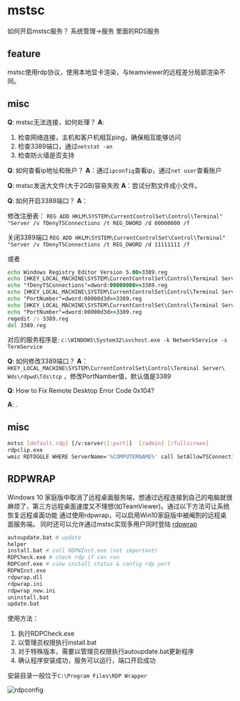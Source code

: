# mstsc

如何开启mstsc服务？
系统管理->服务 里面的RDS服务

## feature

mstsc使用rdp协议，使用本地显卡渲染，与teamviewer的远程差分局部渲染不同。

## misc

**Q**: mstsc无法连接，如何处理？ 
**A**:
1. 检查网络连接，主机和客户机相互ping，确保相互能够访问
2. 检查3389端口，通过`netstat -an` 
3. 检查防火墙是否支持

**Q**: 如何查看ip地址和账户？
**A**：通过`ipconfig`查看ip，通过`net user`查看账户


**Q**: mstsc发送大文件(大于2GB)容易失败
**A**：尝试分割文件成小文件。


**Q**: 如何开启3389端口？
**A**：

修改注册表：
`REG ADD HKLM\SYSTEM\CurrentControlSet\Control\Terminal" "Server /v fDenyTSConnections /t REG_DWORD /d 00000000 /f`

关闭3389端口
`REG ADD HKLM\SYSTEM\CurrentControlSet\Control\Terminal" "Server /v fDenyTSConnections /t REG_DWORD /d 11111111 /f`


或者
``` bat
echo Windows Registry Editor Version 5.00>3389.reg
echo [HKEY_LOCAL_MACHINE\SYSTEM\CurrentControlSet\Control\Terminal Server]>>3389.reg
echo "fDenyTSConnections"=dword:00000000>>3389.reg
echo [HKEY_LOCAL_MACHINE\SYSTEM\CurrentControlSet\Control\Terminal Server\Wds\rdpwd\Tds\tcp]>>3389.reg
echo "PortNumber"=dword:00000d3d>>3389.reg
echo [HKEY_LOCAL_MACHINE\SYSTEM\CurrentControlSet\Control\Terminal Server\WinStations\RDP-Tcp]>>3389.reg
echo "PortNumber"=dword:00000d3d>>3389.reg
regedit /s 3389.reg
del 3389.reg
```

对应的服务程序是:
`c:\WINDOWS\System32\svchost.exe -k NetworkService -s TermService`


**Q**: 如何修改3389端口？
**A**：
`HKEY_LOCAL_MACHINE\SYSTEM\CurrentControlSet\Control\Terminal Server\ Wds\rdpwd\Tds\tcp` ，修改PortNamber值，默认值是3389


**Q**: How to Fix Remote Desktop Error Code 0x104?

**A**: .

## misc

``` bash
mstsc [default.rdp] [/v:server:[:port]]  [/admin] [/fullscreen]
rdpclip.exe
wmic RDTOGGLE WHERE ServerName='%COMPUTERNAME%' call SetAllowTSConnections 1
```
## RDPWRAP

Windows 10 家庭版中取消了远程桌面服务端，想通过远程连接到自己的电脑就很麻烦了，第三方远程桌面速度又不理想(如TeamViewer)。通过以下方法可让系统恢复远程桌面功能
通过使用rdpwrap，可以启用Win10家庭版中被阉割的远程桌面服务端。
同时还可以允许通过mstsc实现多用户同时登陆
[rdpwrap](https://github.com/stascorp/rdpwrap/releases)
``` bash
autoupdate.bat # update
helper
install.bat # call RDPWInst.exe (not important)
RDPCheck.exe # check rdp if can run
RDPConf.exe # view install status & config rdp port 
RDPWInst.exe
rdpwrap.dll
rdpwrap.ini
rdpwrap_new.ini
uninstall.bat
update.bat
```

使用方法：
1. 执行RDPCheck.exe
2. 以管理员权限执行install.bat
3. 对于特殊版本，需要以管理员权限执行autoupdate.bat更新程序
4. 确认程序安装成功，服务可以运行，端口开启成功

安装目录一般位于`C:\Program Files\RDP Wrapper`

![rdpconfig](./img/rdpconfig.jpg)